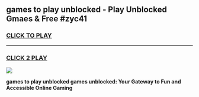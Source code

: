 
## games to play unblocked - Play Unblocked Gmaes & Free #zyc41
<h3>
<a href="https://premium.freeplayer.one?title=games_to_play_unblocked&ref=01M">CLICK TO PLAY</a></h3>
<hr>

<h3>
<a href="https://premium.freeplayer.one?title=games_to_play_unblocked&ref=01M">CLICK 2 PLAY</a>
  
</h3>

<a href="https://premium.freeplayer.one?title=games_to_play_unblocked&ref=01M"><img src="https://clearcache.store/games.png"></a>


**games to play unblocked games unblocked: Your Gateway to Fun and Accessible Online Gaming**

